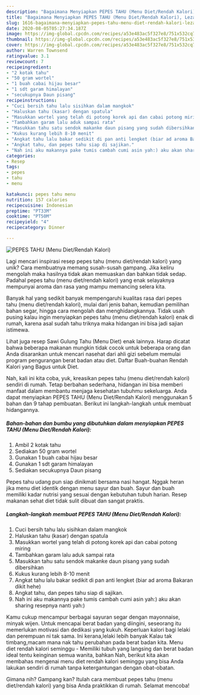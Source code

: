 ```yaml
---
description: "Bagaimana Menyiapkan PEPES TAHU (Menu Diet/Rendah Kalori), Lezat Sekali"
title: "Bagaimana Menyiapkan PEPES TAHU (Menu Diet/Rendah Kalori), Lezat Sekali"
slug: 1616-bagaimana-menyiapkan-pepes-tahu-menu-diet-rendah-kalori-lezat-sekali
date: 2020-08-05T05:27:34.187Z
image: https://img-global.cpcdn.com/recipes/a53e483ac5f327e8/751x532cq70/pepes-tahu-menu-dietrendah-kalori-foto-resep-utama.jpg
thumbnail: https://img-global.cpcdn.com/recipes/a53e483ac5f327e8/751x532cq70/pepes-tahu-menu-dietrendah-kalori-foto-resep-utama.jpg
cover: https://img-global.cpcdn.com/recipes/a53e483ac5f327e8/751x532cq70/pepes-tahu-menu-dietrendah-kalori-foto-resep-utama.jpg
author: Warren Townsend
ratingvalue: 3.1
reviewcount: 7
recipeingredient:
- "2 kotak tahu"
- "50 gram wortel"
- "1 buah cabai hijau besar"
- "1 sdt garam himalayan"
- "secukupnya Daun pisang"
recipeinstructions:
- "Cuci bersih tahu lalu sisihkan dalam mangkok"
- "Haluskan tahu (kasar) dengan spatula"
- "Masukkan wortel yang telah di potong korek api dan cabai potong miring"
- "Tambahkan garam lalu aduk sampai rata"
- "Masukkan tahu satu sendok makanke daun pisang yang sudah dibersihkan"
- "Kukus kurang lebih 8-10 menit"
- "Angkat tahu lalu bakar sedikit di pan anti lengket (biar ad aroma Bakaran dikit hehe)"
- "Angkat tahu, dan pepes tahu siap di sajikan."
- "Nah ini aku makannya pake tumis cambah cumi asin yah:) aku akan sharing resepnya nanti yah:)"
categories:
- Resep
tags:
- pepes
- tahu
- menu

katakunci: pepes tahu menu 
nutrition: 157 calories
recipecuisine: Indonesian
preptime: "PT33M"
cooktime: "PT50M"
recipeyield: "4"
recipecategory: Dinner

---
```



![PEPES TAHU (Menu Diet/Rendah Kalori)](https://img-global.cpcdn.com/recipes/a53e483ac5f327e8/751x532cq70/pepes-tahu-menu-dietrendah-kalori-foto-resep-utama.jpg)

Lagi mencari inspirasi resep pepes tahu (menu diet/rendah kalori) yang unik? Cara membuatnya memang susah-susah gampang. Jika keliru mengolah maka hasilnya tidak akan memuaskan dan bahkan tidak sedap. Padahal pepes tahu (menu diet/rendah kalori) yang enak selayaknya mempunyai aroma dan rasa yang mampu memancing selera kita.

Banyak hal yang sedikit banyak mempengaruhi kualitas rasa dari pepes tahu (menu diet/rendah kalori), mulai dari jenis bahan, kemudian pemilihan bahan segar, hingga cara mengolah dan menghidangkannya. Tidak usah pusing kalau ingin menyiapkan pepes tahu (menu diet/rendah kalori) enak di rumah, karena asal sudah tahu triknya maka hidangan ini bisa jadi sajian istimewa.

Lihat juga resep Sawi Gulung Tahu (Menu Diet) enak lainnya. Harap dicatat bahwa beberapa makanan mungkin tidak cocok untuk beberapa orang dan Anda disarankan untuk mencari nasehat dari ahli gizi sebelum memulai program pengurangan berat badan atau diet. Daftar Buah-buahan Rendah Kalori yang Bagus untuk Diet.


Nah, kali ini kita coba, yuk, kreasikan pepes tahu (menu diet/rendah kalori) sendiri di rumah. Tetap berbahan sederhana, hidangan ini bisa memberi manfaat dalam membantu menjaga kesehatan tubuhmu sekeluarga. Anda dapat menyiapkan PEPES TAHU (Menu Diet/Rendah Kalori) menggunakan 5 bahan dan 9 tahap pembuatan. Berikut ini langkah-langkah untuk membuat hidangannya.

<!--inarticleads1-->

##### Bahan-bahan dan bumbu yang dibutuhkan dalam menyiapkan PEPES TAHU (Menu Diet/Rendah Kalori):

1. Ambil 2 kotak tahu
1. Sediakan 50 gram wortel
1. Gunakan 1 buah cabai hijau besar
1. Gunakan 1 sdt garam himalayan
1. Sediakan secukupnya Daun pisang


Pepes tahu udang pun siap dinikmati bersama nasi hangat. Nggak heran jika menu diet identik dengan menu sayur dan buah. Sayur dan buah memiliki kadar nutrisi yang sesuai dengan kebutuhan tubuh harian. Resep makanan sehat diet tidak sulit dibuat dan sangat praktis. 

<!--inarticleads2-->

##### Langkah-langkah membuat PEPES TAHU (Menu Diet/Rendah Kalori):

1. Cuci bersih tahu lalu sisihkan dalam mangkok
1. Haluskan tahu (kasar) dengan spatula
1. Masukkan wortel yang telah di potong korek api dan cabai potong miring
1. Tambahkan garam lalu aduk sampai rata
1. Masukkan tahu satu sendok makanke daun pisang yang sudah dibersihkan
1. Kukus kurang lebih 8-10 menit
1. Angkat tahu lalu bakar sedikit di pan anti lengket (biar ad aroma Bakaran dikit hehe)
1. Angkat tahu, dan pepes tahu siap di sajikan.
1. Nah ini aku makannya pake tumis cambah cumi asin yah:) aku akan sharing resepnya nanti yah:)


Kamu cukup mencampur berbagai sayuran segar dengan mayonnaise, minyak wijen. Untuk mencapai berat badan yang diingini, seseorang itu memerlukan motivasi dan dedikasi yang kukuh. Keperluan kalori bagi lelaki dan perempuan ni tak sama. Ini kerana,lelaki lebih banyak Kalau tak timbang,macam mana nak tahu perubahan pada berat badan kita. Menu diet rendah kalori seminggu - Memiliki tubuh yang langsing dan berat badan ideal tentu keinginan semua wanita, bahkan Nah, berikut kita akan membahas mengenai menu diet rendah kalori seminggu yang bisa Anda lakukan sendiri di rumah tanpa ketergantungan dengan obat-obatan. 

Gimana nih? Gampang kan? Itulah cara membuat pepes tahu (menu diet/rendah kalori) yang bisa Anda praktikkan di rumah. Selamat mencoba!

